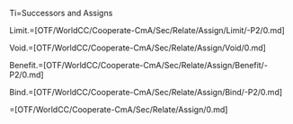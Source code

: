 Ti=Successors and Assigns

Limit.=[OTF/WorldCC/Cooperate-CmA/Sec/Relate/Assign/Limit/-P2/0.md]

Void.=[OTF/WorldCC/Cooperate-CmA/Sec/Relate/Assign/Void/0.md]

Benefit.=[OTF/WorldCC/Cooperate-CmA/Sec/Relate/Assign/Benefit/-P2/0.md]

Bind.=[OTF/WorldCC/Cooperate-CmA/Sec/Relate/Assign/Bind/-P2/0.md]

=[OTF/WorldCC/Cooperate-CmA/Sec/Relate/Assign/0.md]

